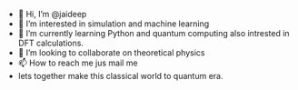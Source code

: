 - 👋 Hi, I’m @jaideep
- 👀 I’m interested in simulation and machine learning
- 🌱 I’m currently learning Python and quantum computing
       also intrested in DFT calculations.
- 💞️ I’m looking to collaborate on theoretical physics 
- 📫 How to reach me jus mail me
-  lets together make this classical world to quantum era.
  
<!---
jaideep2508/jaideep2508 is a ✨ special ✨ repository because its `README.md` (this file) appears on your GitHub profile.
You can click the Preview link to take a look at your changes.
--->
